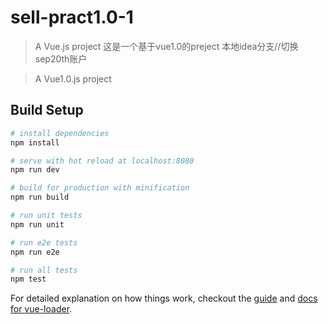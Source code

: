 # sell-pract1.0-1

> A Vue.js project
这是一个基于vue1.0的preject
>本地idea分支//切换sep20th账户


> A Vue1.0.js project


## Build Setup

``` bash
# install dependencies
npm install

# serve with hot reload at localhost:8080
npm run dev

# build for production with minification
npm run build

# run unit tests
npm run unit

# run e2e tests
npm run e2e

# run all tests
npm test
```

For detailed explanation on how things work, checkout the [guide](http://vuejs-templates.github.io/webpack/) and [docs for vue-loader](http://vuejs.github.io/vue-loader).
